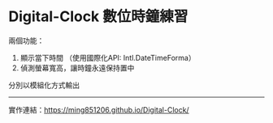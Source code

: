 # Digital-Clock 數位時鐘練習

兩個功能：
1. 顯示當下時間 （使用國際化API: Intl.DateTimeForma）
2. 偵測螢幕寬高，讓時鐘永遠保持置中

分別以模組化方式輸出

--------------------------------------------------------------------

實作連結：https://ming851206.github.io/Digital-Clock/
